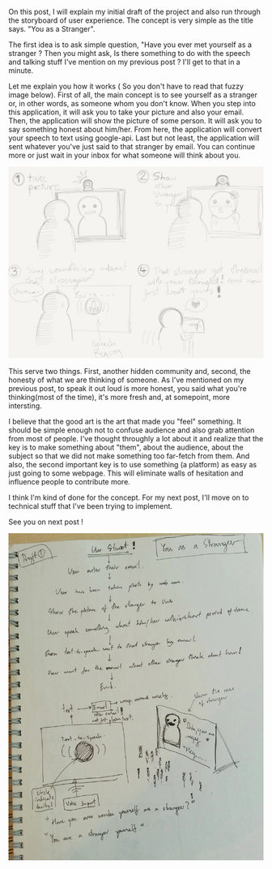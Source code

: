 On this post, I will explain my initial draft of the project and also run through the storyboard of user experience. The concept is very simple as the title says. "You as a Stranger".

The first idea is to ask simple question, "Have you ever met yourself as a stranger ? Then you might ask, Is there something to do with the speech and talking stuff I've mention on my previous post ? I'll get to that in a minute.

Let me explain you how it works ( So you don't have to read that fuzzy image below). First of all, the main concept is to see yourself as a stranger or, in other words, as someone whom you don't know. When you step into this application, it will ask you to take your picture and also your email. Then, the application will show the picture of some person. It will ask you to say something honest about him/her. From here, the application will convert your speech to text using google-api. Last but not least, the application will sent whatever you've just said to that stranger by email. You can continue more or just wait in your inbox for what someone will think about you.

![Story bord#1](../project_images/stybd.jpg?raw=true "Story Bord")

This serve two things. First, another hidden community and, second, the honesty of what we are thinking of someone. As I've mentioned on my previous post, to speak it out loud is more honest, you said what you're thinking(most of the time), it's more fresh and, at somepoint, more intersting. 

I believe that the good art is the art that made you "feel" something. It should be simple enough not to confuse audience and also grab attention from most of people. I've thought throughly a lot about it and realize that the key is to make something about "them", about the audience, about the subject so that we did not make something too far-fetch from them. And also, the second important key is to use something (a platform) as easy as just going to some webpage. This will eliminate walls of hesitation and influence people to contribute more.

I think I'm kind of done for the concept. For my next post, I'll move on to technical stuff that I've been trying to implement. 

See you on next post !

![Draft Project#1](../project_images/draft.jpg?raw=true "Draft1")
